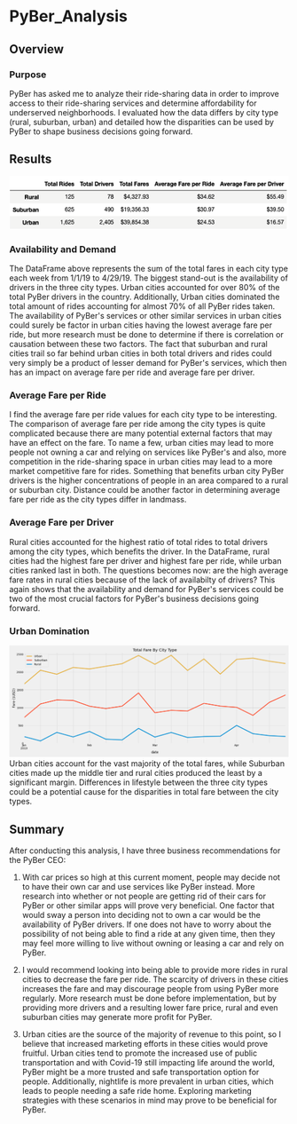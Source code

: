 # PyBer_Analysis
## Overview
### Purpose
PyBer has asked me to analyze their ride-sharing data in order to improve access to their ride-sharing services and determine affordability for underserved neighborhoods. I evaluated how the data differs by city type (rural, suburban, urban) and detailed how the disparities can be used by PyBer to shape business decisions going forward.


## Results

![](analysis/PyBer_summary_df1.png)

### Availability and Demand
The DataFrame above represents the sum of the total fares in each city type each week from 1/1/19 to 4/29/19. The biggest stand-out is the availability of drivers in the three city types. Urban cities accounted for over 80% of the total PyBer drivers in the country. Additionally, Urban cities dominated the total amount of rides accounting for almost 70% of all PyBer rides taken. The availability of PyBer's services or other similar services in urban cities could surely be factor in urban cities having the lowest average fare per ride, but more research must be done to determine if there is correlation or causation between these two factors. The fact that suburban and rural cities trail so far behind urban cities in both total drivers and rides could very simply be a product of lesser demand for PyBer's services, which then has an impact on average fare per ride and average fare per driver.

### Average Fare per Ride
I find the average fare per ride values for each city type to be interesting. The comparison of average fare per ride among the city types is quite complicated because there are many potential external factors that may have an effect on the fare. To name a few, urban cities may lead to more people not owning a car and relying on services like PyBer's and also, more competition in the ride-sharing space in urban cities may lead to a more market competitive fare for rides. Something that benefits urban city PyBer drivers is the higher concentrations of people in an area compared to a rural or suburban city. Distance could be another factor in determining average fare per ride as the city types differ in landmass.

### Average Fare per Driver
Rural cities accounted for the highest ratio of total rides to total drivers among the city types, which benefits the driver. In the DataFrame, rural cities had the highest fare per driver and highest fare per ride, while urban cities ranked last in both. The questions becomes now: are the high average fare rates in rural cities because of the lack of availabilty of drivers? This again shows that the availability and demand for PyBer's services could be two of the most crucial factors for PyBer's business decisions going forward. 

### Urban Domination
![](analysis/PyBer_fare_summary.png)
Urban cities account for the vast majority of the total fares, while Suburban cities made up the middle tier and rural cities produced the least by a significant margin. Differences in lifestyle between the three city types could be a potential cause for the disparities in total fare between the city types.


## Summary
After conducting this analysis, I have three business recommendations for the PyBer CEO:
 1. With car prices so high at this current moment, people may decide not to have their own car and use services like PyBer instead. More research into whether or not people are getting rid of their cars for PyBer or other similar apps will prove very beneficial. One factor that would sway a person into deciding not to own a car would be the availability of PyBer drivers. If one does not have to worry about the possibility of not being able to find a ride at any given time, then they may feel more willing to live without owning or leasing a car and rely on PyBer.

 2. I would recommend looking into being able to provide more rides in rural cities to decrease the fare per ride. The scarcity of drivers in these cities increases the fare and may discourage people from using PyBer more regularly. More research must be done before implementation, but by providing more drivers and a resulting lower fare price, rural and even suburban cities may generate more profit for PyBer.

 3. Urban cities are the source of the majority of revenue to this point, so I believe that increased marketing efforts in these cities would prove fruitful. Urban cities tend to promote the increased use of public transportation and with Covid-19 still impacting life around the world, PyBer might be a more trusted and safe transportation option for people. Additionally, nightlife is more prevalent in urban cities, which leads to people needing a safe ride home. Exploring marketing strategies with these scenarios in mind may prove to be beneficial for PyBer.